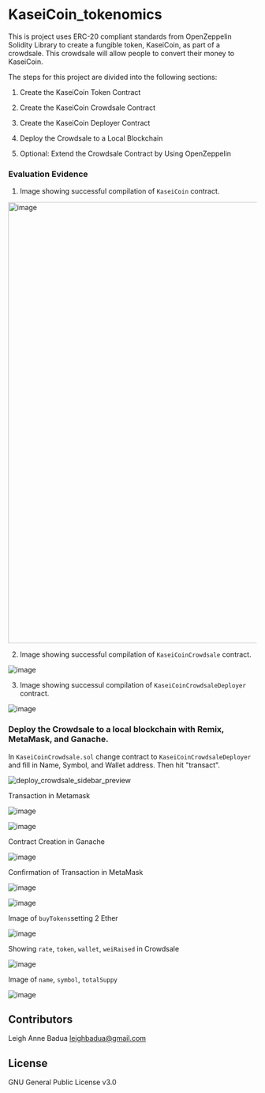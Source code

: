 # KaseiCoin_tokenomics

This is project uses ERC-20 compliant standards from OpenZeppelin Solidity Library to create a fungible token, KaseiCoin, as part of a crowdsale. This crowdsale will allow people to convert their money to KaseiCoin. 

The steps for this project are divided into the following sections:

1. Create the KaseiCoin Token Contract

2. Create the KaseiCoin Crowdsale Contract

3. Create the KaseiCoin Deployer Contract

4. Deploy the Crowdsale to a Local Blockchain

5. Optional: Extend the Crowdsale Contract by Using OpenZeppelin


### Evaluation Evidence

1. Image showing successful compilation of `KaseiCoin` contract.

<img width="893" alt="image" src="https://user-images.githubusercontent.com/96001018/170368136-9dea0e6c-1b4e-4589-8965-8ae202849093.png">

2. Image showing successful compilation of `KaseiCoinCrowdsale` contract.

![image](https://user-images.githubusercontent.com/96001018/170372106-fc17ea35-b3d5-4fec-8396-b242457ab471.png)

3. Image showing successul compilation of `KaseiCoinCrowdsaleDeployer` contract.

![image](https://user-images.githubusercontent.com/96001018/170379039-58e85bab-4ca4-4c8a-ba50-16b2a65eeee4.png)

### Deploy the Crowdsale to a local blockchain with Remix, MetaMask, and Ganache.

In `KaseiCoinCrowdsale.sol` change contract to `KaseiCoinCrowdsaleDeployer` and fill in Name, Symbol, and Wallet address. Then hit "transact".

![deploy_crowdsale_sidebar_preview](https://user-images.githubusercontent.com/96001018/170854162-b17181c8-a53e-4a45-8f0e-de9c95e1cffc.jpg)

Transaction in Metamask

![image](https://user-images.githubusercontent.com/96001018/170854213-4156edb2-c370-4464-9a94-45d5b6a2af19.png)

![image](https://user-images.githubusercontent.com/96001018/170854421-0f1421a4-49b1-42c9-a03b-7a91a296c698.png)


Contract Creation in Ganache

![image](https://user-images.githubusercontent.com/96001018/170854245-249c26a2-5ce9-4286-82ef-e493250a35b0.png)


Confirmation of Transaction in MetaMask

![image](https://user-images.githubusercontent.com/96001018/170854592-ac7e7848-f367-4f18-9415-412719eecbe3.png)

![image](https://user-images.githubusercontent.com/96001018/170854619-3b236c12-d650-4f24-8495-49e93e01b565.png)

Image of `buyTokens`setting 2 Ether

![image](https://user-images.githubusercontent.com/96001018/170856124-0496c2f7-be60-4462-94e9-bfed2567518f.png)

Showing `rate`, `token`, `wallet`, `weiRaised` in Crowdsale

![image](https://user-images.githubusercontent.com/96001018/170854645-17b907f4-14b4-4fb4-8c68-81ffdcc21f86.png)

Image of `name`, `symbol`, `totalSuppy`

![image](https://user-images.githubusercontent.com/96001018/170856313-60f3385c-377f-4ead-a7e4-e68cb340e1a6.png)


## Contributors

Leigh Anne Badua leighbadua@gmail.com 


## License 

GNU General Public License v3.0
